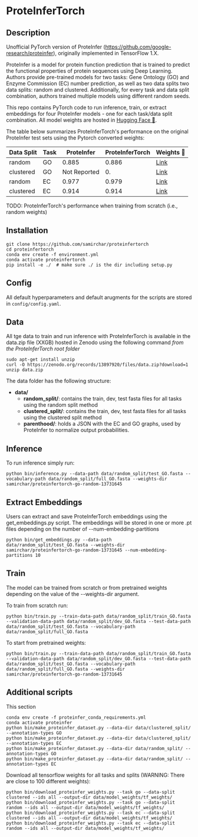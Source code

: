 # ProteInferTorch
## Description

Unofficial PyTorch version of ProteInfer (https://github.com/google-research/proteinfer), originally implemented in TensorFlow 1.X. 

ProteInfer is a model for protein function prediction that is trained to predict the functional properties of protein sequences using Deep Learning. Authors provide pre-trained models for two tasks: Gene Ontology (GO) and Enzyme Commission (EC) number prediction, as well as two data splits two data splits: random and clustered. Additionally, for every task and data split combination, authors trained multiple models using different random seeds. 

This repo contains PyTorch code to run inference, train, or extract embeddings for four ProteInfer models - one for each task/data split combination. All model weights are hosted in [Hugging Face 🤗](https://huggingface.co/samirchar).

The table below summarizes ProteInferTorch's performance on the original ProteInfer test sets using the Pytorch converted weights:

| Data Split | Task  | ProteInfer  | ProteInferTorch | Weights 🤗 |
|------------|-------|-------------|-----------------|------------|
| random     | GO    | 0.885       |      0.886      |  [Link](https://huggingface.co/samirchar/proteinfertorch-go-random-13731645)       |
| clustered  | GO    | Not Reported|      0.      |  [Link](https://huggingface.co/samirchar/proteinfertorch-go-random-13703731)       |
| random     | EC    | 0.977       |      0.979      |  [Link](https://huggingface.co/samirchar/proteinfertorch-go-random-13685140)       |
| clustered  | EC    | 0.914       |      0.914      |  [Link](https://huggingface.co/samirchar/proteinfertorch-go-random-13704042)       |


TODO: ProteInferTorch's performance when training from scratch (i.e., random weights)

## Installation
```
git clone https://github.com/samirchar/proteinfertorch
cd proteinfertorch
conda env create -f environment.yml
conda activate proteinfertorch
pip install -e ./  # make sure ./ is the dir including setup.py
```

## Config
All default hyperparameters and default arugments for the scripts are stored in `config/config.yaml`. 

## Data

All tge data to train and run inference with ProteInferTorch is available in the data.zip file (XXGB) hosted in Zenodo using the following command *from the ProteInferTorch root folder*

```
sudo apt-get install unzip
curl -O https://zenodo.org/records/13897920/files/data.zip?download=1
unzip data.zip
```

The data folder has the following structure:
* **data/**
    * **random_split/**: contains the train, dev, test fasta files for all tasks using the random split method
    * **clustered_split/**: contains the train, dev, test fasta files for all tasks using the clustered split method
    * **parenthood/**: holds a JSON with the EC and GO graphs, used by ProteInfer to normalize output probabilities.

## Inference
To run inference simply run:

```
python bin/inference.py --data-path data/random_split/test_GO.fasta --vocabulary-path data/random_split/full_GO.fasta --weights-dir samirchar/proteinfertorch-go-random-13731645
```

## Extract Embeddings
Users can extract and save ProteInferTorch embeddings using the get_embeddings.py script. The embeddings will be stored in one or more .pt files depending on the number of --num-embedding-partitions

```
python bin/get_embeddings.py --data-path data/random_split/test_GO.fasta --weights-dir samirchar/proteinfertorch-go-random-13731645 --num-embedding-partitions 10
```

## Train
The model can be trained from scratch or from pretrained weights depending on the value of the --weights-dir argument.

To train from scratch run:
```
python bin/train.py --train-data-path data/random_split/train_GO.fasta --validation-data-path data/random_split/dev_GO.fasta --test-data-path data/random_split/test_GO.fasta --vocabulary-path data/random_split/full_GO.fasta
```

To start from pretrained weights:
```
python bin/train.py --train-data-path data/random_split/train_GO.fasta --validation-data-path data/random_split/dev_GO.fasta --test-data-path data/random_split/test_GO.fasta --vocabulary-path data/random_split/full_GO.fasta --weights-dir samirchar/proteinfertorch-go-random-13731645 
```

## Additional scripts
This section 

```
conda env create -f proteinfer_conda_requirements.yml
conda activate proteinfer
python bin/make_proteinfer_dataset.py --data-dir data/clustered_split/ --annotation-types GO
python bin/make_proteinfer_dataset.py --data-dir data/clustered_split/ --annotation-types EC
python bin/make_proteinfer_dataset.py --data-dir data/random_split/ --annotation-types GO
python bin/make_proteinfer_dataset.py --data-dir data/random_split/ --annotation-types EC
```

Download all tensorflow weights for all tasks and splits (WARNING: There are close to 100 different weights):

```
python bin/download_proteinfer_weights.py --task go --data-split clustered --ids all --output-dir data/model_weights/tf_weights/
python bin/download_proteinfer_weights.py --task go --data-split random --ids all --output-dir data/model_weights/tf_weights/
python bin/download_proteinfer_weights.py --task ec --data-split clustered --ids all --output-dir data/model_weights/tf_weights/
python bin/download_proteinfer_weights.py --task ec --data-split random --ids all --output-dir data/model_weights/tf_weights/
```
